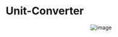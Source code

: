# Unit-Converter

<div align = "center">

  ![image](https://github.com/Sisir2311/Unit-Converter/assets/74948767/37493a3f-0b8b-45cc-8714-3c1dd17c4766)

</div>
